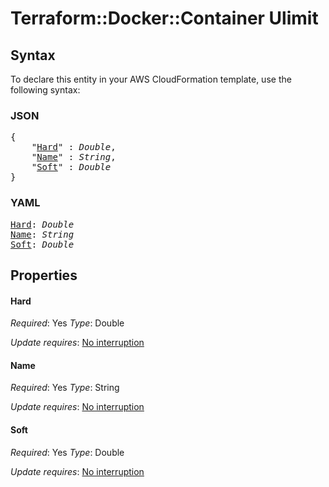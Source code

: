 # Terraform::Docker::Container Ulimit

## Syntax

To declare this entity in your AWS CloudFormation template, use the following syntax:

### JSON

<pre>
{
    "<a href="#hard" title="Hard">Hard</a>" : <i>Double</i>,
    "<a href="#name" title="Name">Name</a>" : <i>String</i>,
    "<a href="#soft" title="Soft">Soft</a>" : <i>Double</i>
}
</pre>

### YAML

<pre>
<a href="#hard" title="Hard">Hard</a>: <i>Double</i>
<a href="#name" title="Name">Name</a>: <i>String</i>
<a href="#soft" title="Soft">Soft</a>: <i>Double</i>
</pre>

## Properties

#### Hard

_Required_: Yes
_Type_: Double

_Update requires_: [No interruption](https://docs.aws.amazon.com/AWSCloudFormation/latest/UserGuide/using-cfn-updating-stacks-update-behaviors.html#update-no-interrupt)

#### Name

_Required_: Yes
_Type_: String

_Update requires_: [No interruption](https://docs.aws.amazon.com/AWSCloudFormation/latest/UserGuide/using-cfn-updating-stacks-update-behaviors.html#update-no-interrupt)

#### Soft

_Required_: Yes
_Type_: Double

_Update requires_: [No interruption](https://docs.aws.amazon.com/AWSCloudFormation/latest/UserGuide/using-cfn-updating-stacks-update-behaviors.html#update-no-interrupt)

